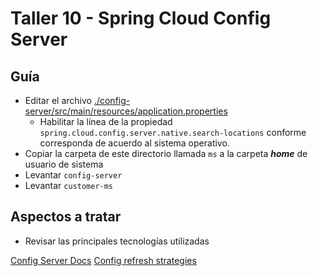 # Taller 10 - Spring Cloud Config Server
## Guía

- Editar el archivo [./config-server/src/main/resources/application.properties](./config-server/src/main/resources/application.properties)
  - Habilitar la línea de la propiedad `spring.cloud.config.server.native.search-locations` conforme corresponda de acuerdo al sistema operativo.
- Copiar la carpeta de este directorio llamada `ms` a la carpeta ***home*** de usuario de sistema 
- Levantar `config-server`
- Levantar `customer-ms`

## Aspectos a tratar
- Revisar las principales tecnologías utilizadas

[Config Server Docs](https://docs.spring.io/spring-cloud-config/docs/3.1.3/reference/html/)
[Config refresh strategies](https://soshace.com/spring-cloud-config-refresh-strategies/)